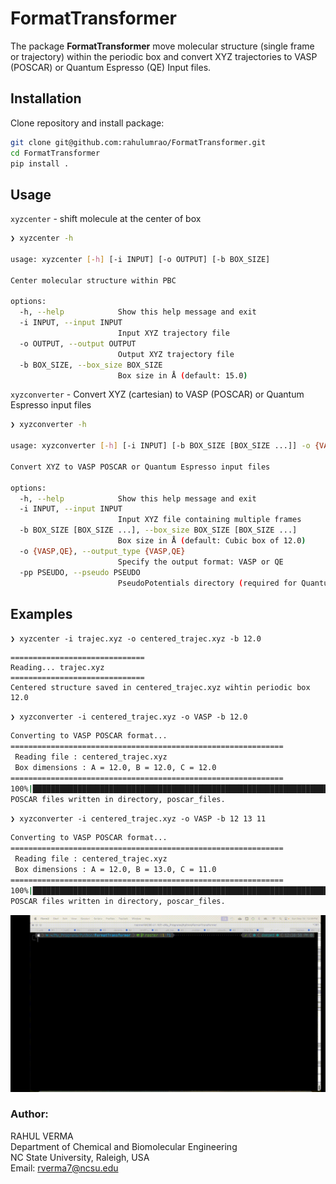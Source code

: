 # FormatTransformer

The package **FormatTransformer** move molecular structure (single frame or trajectory) within the periodic box and convert XYZ trajectories to VASP (POSCAR) or Quantum Espresso (QE) Input files.

## Installation

Clone repository and install package:

```bash
git clone git@github.com:rahulumrao/FormatTransformer.git
cd FormatTransformer
pip install .
```
## Usage

`xyzcenter` - shift molecule at the center of box

```bash
❯ xyzcenter -h

usage: xyzcenter [-h] [-i INPUT] [-o OUTPUT] [-b BOX_SIZE]

Center molecular structure within PBC

options:
  -h, --help            Show this help message and exit
  -i INPUT, --input INPUT
                        Input XYZ trajectory file
  -o OUTPUT, --output OUTPUT
                        Output XYZ trajectory file
  -b BOX_SIZE, --box_size BOX_SIZE
                        Box size in Å (default: 15.0)

```

`xyzconverter` - Convert XYZ (cartesian) to VASP (POSCAR) or Quantum Espresso input files


```bash
❯ xyzconverter -h

usage: xyzconverter [-h] [-i INPUT] [-b BOX_SIZE [BOX_SIZE ...]] -o {VASP,QE} [-pp PSEUDO]

Convert XYZ to VASP POSCAR or Quantum Espresso input files

options:
  -h, --help            Show this help message and exit
  -i INPUT, --input INPUT
                        Input XYZ file containing multiple frames
  -b BOX_SIZE [BOX_SIZE ...], --box_size BOX_SIZE [BOX_SIZE ...]
                        Box size in Å (default: Cubic box of 12.0)
  -o {VASP,QE}, --output_type {VASP,QE}
                        Specify the output format: VASP or QE
  -pp PSEUDO, --pseudo PSEUDO
                        PseudoPotentials directory (required for Quantum Espresso)
```
## Examples

`❯ xyzcenter -i trajec.xyz -o centered_trajec.xyz -b 12.0`
```
==============================
Reading... trajec.xyz
==============================
Centered structure saved in centered_trajec.xyz wihtin periodic box 12.0
```

`❯ xyzconverter -i centered_trajec.xyz -o VASP -b 12.0`

```bash
Converting to VASP POSCAR format...
=============================================================
 Reading file : centered_trajec.xyz
 Box dimensions : A = 12.0, B = 12.0, C = 12.0
=============================================================
100%|███████████████████████████████████████████████████████████████████████| 99/99 [00:00<00:00, 4407.79it/s]
POSCAR files written in directory, poscar_files.
```

`❯ xyzconverter -i centered_trajec.xyz -o VASP -b 12 13 11`

```bash
Converting to VASP POSCAR format...
=============================================================
 Reading file : centered_trajec.xyz
 Box dimensions : A = 12.0, B = 13.0, C = 11.0
=============================================================
100%|███████████████████████████████████████████████████████████████████████| 99/99 [00:00<00:00, 5886.62it/s]
POSCAR files written in directory, poscar_files.
```
![FormatTransformer Demo](usage.gif)

### Author:
RAHUL VERMA \
Department of Chemical and Biomolecular Engineering \
NC State University, Raleigh, USA \
Email: rverma7@ncsu.edu
